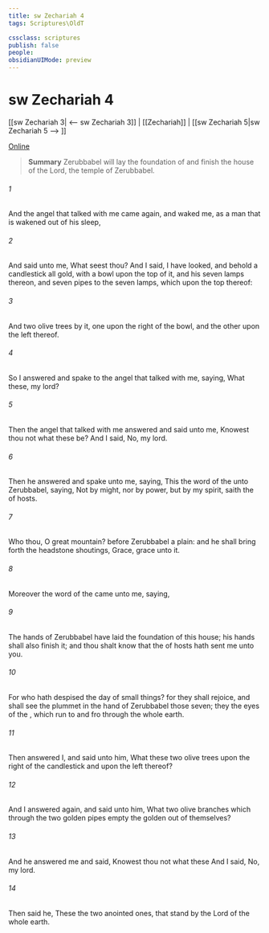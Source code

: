 ```yaml
---
title: sw Zechariah 4
tags: Scriptures\OldT

cssclass: scriptures
publish: false
people:
obsidianUIMode: preview
---
```


# sw Zechariah 4
[[sw Zechariah 3| <-- sw Zechariah 3]] | [[Zechariah]] | [[sw Zechariah 5|sw Zechariah 5 --> ]]

[Online](https://churchofjesuschrist.org/study/scriptures/ot/zech/4?lang=eng)

> __Summary__
Zerubbabel will lay the foundation of and finish the house of the Lord, the temple of Zerubbabel.

###### 1 
And the angel that talked with me came again, and waked me, as a man that is wakened out of his sleep,

###### 2 
And said unto me, What seest thou? And I said, I have looked, and behold a candlestick all  gold, with a bowl upon the top of it, and his seven lamps thereon, and seven pipes to the seven lamps, which  upon the top thereof:

###### 3 
And two olive trees by it, one upon the right  of the bowl, and the other upon the left  thereof.

###### 4 
So I answered and spake to the angel that talked with me, saying, What  these, my lord?

###### 5 
Then the angel that talked with me answered and said unto me, Knowest thou not what these be? And I said, No, my lord.

###### 6 
Then he answered and spake unto me, saying, This  the word of the  unto Zerubbabel, saying, Not by might, nor by power, but by my spirit, saith the  of hosts.

###### 7 
Who  thou, O great mountain? before Zerubbabel  a plain: and he shall bring forth the headstone  shoutings,  Grace, grace unto it.

###### 8 
Moreover the word of the  came unto me, saying,

###### 9 
The hands of Zerubbabel have laid the foundation of this house; his hands shall also finish it; and thou shalt know that the  of hosts hath sent me unto you.

###### 10 
For who hath despised the day of small things? for they shall rejoice, and shall see the plummet in the hand of Zerubbabel  those seven; they  the eyes of the , which run to and fro through the whole earth.

###### 11 
Then answered I, and said unto him, What  these two olive trees upon the right  of the candlestick and upon the left  thereof?

###### 12 
And I answered again, and said unto him, What  two olive branches which through the two golden pipes empty the golden  out of themselves?

###### 13 
And he answered me and said, Knowest thou not what these  And I said, No, my lord.

###### 14 
Then said he, These  the two anointed ones, that stand by the Lord of the whole earth.

